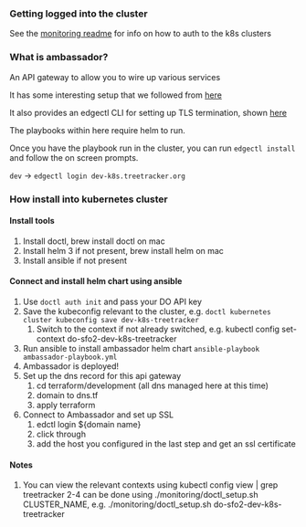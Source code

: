 ### Getting logged into the cluster

See the [monitoring readme](../monitoring/README.md) for info on how to auth to the k8s clusters

### What is ambassador?

An API gateway to allow you to wire up various services

It has some interesting setup that we followed from [here](https://www.getambassador.io/docs/latest/topics/install/helm/)

It also provides an edgectl CLI for setting up TLS termination, shown [here](https://github.com/datawire/ambassador-docs/blob/master/user-guide/getting-started.md)

The playbooks within here require helm to run.

Once you have the playbook run in the cluster, you can run `edgectl install` and follow the on screen prompts.

`dev` -> `edgectl login dev-k8s.treetracker.org`

### How install into kubernetes cluster

#### Install tools
1. Install doctl, brew install doctl on mac
1. Install helm 3 if not present, brew install helm on mac
1. Install ansible if not present

#### Connect and install helm chart using ansible
1. Use `doctl auth init` and pass your DO API key
1. Save the kubeconfig relevant to the cluster, e.g. `doctl kubernetes cluster kubeconfig save dev-k8s-treetracker`
    1. Switch to the context if not already switched, e.g. kubectl config set-context do-sfo2-dev-k8s-treetracker 
1. Run ansible to install ambassador helm chart `ansible-playbook ambassador-playbook.yml`
1. Ambassador is deployed! 
1. Set up the dns record for this api gateway
    1. cd terraform/development (all dns managed here at this time)
    1. domain to dns.tf
    1. apply terraform
1. Connect to Ambassador and set up SSL
    1. edctl login ${domain name}
    1. click through
    1. add the host you configured in the last step and get an ssl certificate


#### Notes
1. You can view the relevant contexts using kubectl config view | grep treetracker 2-4 can be done using ./monitoring/doctl_setup.sh CLUSTER_NAME, e.g. ./monitoring/doctl_setup.sh do-sfo2-dev-k8s-treetracker
